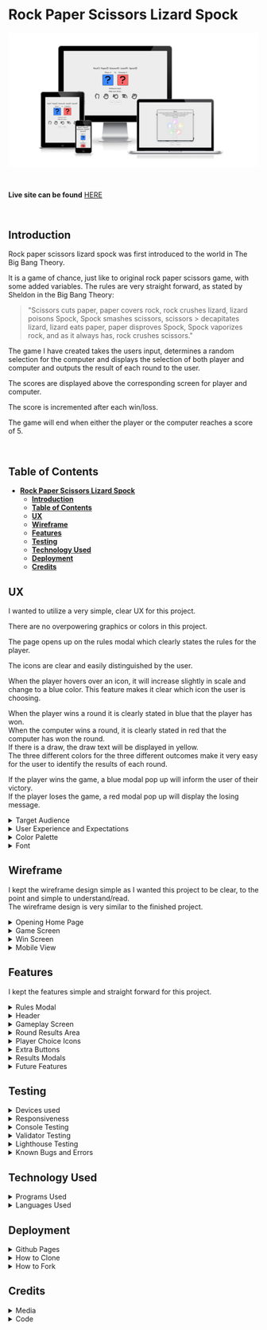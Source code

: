 # **Rock Paper Scissors Lizard Spock**  

![Am i responsive image](readme-images/responsive.webp)  

<br>

**Live site can be found** [HERE](https://james-fitz.github.io/rock-paper-scissors-lizard-spock/)  

<br>

## **Introduction**  

Rock paper scissors lizard spock was first introduced to the world in The Big Bang Theory. 

It is a game of chance, just like to original rock paper scissors game, with some added variables.
The rules are very straight forward, as stated by Sheldon in the Big Bang Theory:
> "Scissors cuts paper, paper covers rock, rock crushes lizard, lizard poisons Spock, Spock smashes scissors, scissors > decapitates lizard, lizard eats paper, paper disproves Spock, Spock vaporizes rock, and as it always has, rock crushes scissors."
>

The game I have created takes the users input, determines a random selection for the computer and displays the selection of both player and computer and outputs the result of each round to the user.

The scores are displayed above the corresponding screen for player and computer.

The score is incremented after each win/loss.

The game will end when either the player or the computer reaches a score of 5.  

<br>

## **Table of Contents**
- [**Rock Paper Scissors Lizard Spock**](#rock-paper-scissors-lizard-spock)
  - [**Introduction**](#introduction)
  - [**Table of Contents**](#table-of-contents)
  - [**UX**](#ux)
  - [**Wireframe**](#wireframe)
  - [**Features**](#features)
  - [**Testing**](#testing)
  - [**Technology Used**](#technology-used)
  - [**Deployment**](#deployment)
  - [**Credits**](#credits)

## **UX**  

I wanted to utilize a very simple, clear UX for this project.  

There are no overpowering graphics or colors in this project.  

The page opens up on the rules modal which clearly states the rules for the player.  

The icons are clear and easily distinguished by the user.  

When the player hovers over an icon, it will increase slightly in scale and change to a blue color. This feature makes it clear which icon the user is choosing.  

When the player wins a round it is clearly stated in blue that the player has won.  
When the computer wins a round, it is clearly stated in red that the computer has won the round.  
If there is a draw, the draw text will be displayed in yellow.  
The three different colors for the three different outcomes make it very easy for the user to identify the results of each round.  

If the player wins the game, a blue modal pop up will inform the user of their victory.  
If the player loses the game, a red modal pop up will display the losing message.  

<details><summary>Target Audience</summary>  

- Fans of the Big Bang Theory.
- Anyone that enjoys a simple game of chance.

</details>

<details><summary>User Experience and Expectations</summary>  

- Simple game to play.
- Clear instructions and rules.
- Simple design and easy navigation.
- intuative design where results and outcomes are easily identified.
- Interactive controls.
- Responsive site that adjusts depending on the users device.

</details>

<details><summary>Color Palette</summary>  

I chose very simple colors for this project to ensure the design was simple, clear and easy for the user to differentiate between 
player/computer, and win/loss.  

I chose the classic blue versus red color scheme to denote the player versus computer respectively.

The blue color has been used throughout the project to show the user choices and victory for the user.
The red color has been used throught the project to show the computer choices and the computer victory.

![Image of color palette used](readme-images/color-palette.webp)  

</details>  

<details><summary>Font</summary>  

I chose a clean, simple font to maximise readability and ensure a positive user experience.  
![Image of font used](readme-images/font.webp)    

</details>   

## **Wireframe**    

I kept the wireframe design simple as I wanted this project to be clear, to the point and simple to understand/read.  
The wireframe design is very similar to the finished project.  

<details><summary>Opening Home Page</summary>  

- Opening home page  
![Image of wireframe homepage](readme-images/wireframe-homepage.webp)  

</details>  

<details><summary>Game Screen</summary>  

- Game Screen  
![Image of wireframe game screen](readme-images/wireframe-game-screen.webp)  

</details>  

<details><summary>Win Screen</summary>  

- Win screen  
![Image of wireframe win screen](readme-images/wireframe-win-screen.webp)  

</details>  

<details><summary>Mobile View</summary>  

- Mobile view  
![Image of wireframe mobile screen](readme-images/wireframe-mobile.webp)  

</details>  


## **Features**    

I kept the features simple and straight forward for this project. 

<details><summary>Rules Modal</summary>  

The rules modal is displayed as soon as the page is loaded.  
This ensures that the user will be presented with the rules immediately and will understand how the game works.  
The modal contains a small description of the game, the parameters for winning, and an image containing all the outcomes for each selection made.

![Rules image modal popup](readme-images/rules-modal.webp)  

</details>

<details><summary>Header</summary>

A simple header with icons corresponding to the relevent choices available in the game.

![Image of header](readme-images/header.webp)  

</details>

<details><summary>Gameplay Screen</summary>

This is the main gameplay area.  
The players choice icon is displayed in the blue box.  
The computers choice icon is displayed in the red box.  
The scores are displayed above the colored boxes. 

![Image of gameplay screen](readme-images/gameplay-screen.webp) 

</details>

<details><summary>Round Results Area</summary>

The function to display the result is on a 200ms delay to simulate a more realistic rock paper scissors game.  
There are four different options that can be displayed in the round results area.  

- "Waiting for input" is the default string that is displayed.
- "Computer wins the round!" is displayed when the computer wins a round.
- "You win the round!" is displayed when the player wins a round.
- "Draw!" is displayed when the computer and player make the same choice.

![Image of round results area](readme-images/round-results.webp)  

<br>

There is also a 150ms delay on the functions to display the icons that were chosen by the user and computer. This was done to simulate a more realistic game, rather than instantaneous choices being made and displayed.  

When the player wins, the win round message is displayed and the players score is increased by one.  
![Image of round results area when player wins](readme-images/round-win.webp)  

<br>

When the computer wins, the computer wins message is displayed and the computers score is increased by one.  
![Image of round results area when player losses](readme-images/round-loss.webp)  

<br>

When there is a draw result, the draw message is displayed and neither scores are increased.  
![Image of round results area when there is a draw](readme-images/round-draw.webp)  

<br>

</details>

<details><summary>Player Choice Icons</summary>

There are five choices that the player can make. Each icon will increase in size and change to blue when the player hovers over it.

![Image of icons for player to choose from](readme-images/icon-choice-area.webp)  

</details>

<details><summary>Extra Buttons</summary>

There are two buttons underneath the gameplay area.

- The rules button will display a modal pop up with the rules for the game.
- The reset button will reset all of the gameplay area to it's default values.

![Image of buttons at the bottom of screen](readme-images/buttons.webp)  

</details>

<details><summary>Results Modals</summary>

- This modal pop up is displayed when the user reaches five round wins and wins the game.  
![Image of win results modal](readme-images/win-modal.webp)  

<br>

- This modal pop up is displayed when the computer reaches five round wins and wins the game.  
![Image of lose results modal](readme-images/lose-modal.webp)  

</details>  

<details><summary>Future Features</summary>  

- Implementation of a landing page in a future version, which contains the rules and a start game button which navigates the user to the gameplay page.  
- Implementation of a scored tracking system that will keep track of the overall ammount of games that the player and computer have won.  

</details>  

## **Testing**  

<details><summary>Devices used</summary>  

The page was tested using the following devices:  

- Huawei Matebook Pro  
- Apple iPhone 8 plus  
- Huawei Mate 20 Pro  

No issues with responsiveness, appearance or functionality were noted on any of the devices.  

The page was tested using the following browers:  

- IOS Safari Mobile Browser  
- Android 12.0 Mobile Browser  
- Google Chrome  
- Mozilla Firefox  
  
No issues with responsiveness, appearance or functionality were noted while using any of the browsers above. 

</details>  

<details><summary>Responsiveness</summary>  

The application has been tested on multiple devices and at multiple screen width to ensure responsive design at all levels.
Media queries were used at lower screen widths to ensure the application stays responsive.
The display icon boxes were moved to a vertical stack to ensure they can still be viewed at lower screen width.

- Responsiveness of ipad mini screen  
![Image of iPad screen width](readme-images/ipad-responsive.webp)  

- Responsiveness of 320px screen width  
![Image of 320px screen width responsiveness](readme-images/320-responsive.webp)  

- iPhone 8  
![iPhone 8 responsiveness](readme-images/iphone-responsiveness.webp)  

- Huawei Mate 20 Pro
![Huawei Mate 20 Pro Responsoveness](readme-images/huawei-responsiveness.webp)  

<br>

</details>  

<details><summary>Console Testing</summary>  

No errors occur in the console while the game is being played.  
All buttons were tested and all are working as intended.  

![Gif of console testing](readme-images/console-testing.gif)  

</details>

<details><summary>Validator Testing</summary>   

HTML Validator Result    
![Image of html validator results](readme-images/html-validator.webp)  

<br> 

CSS Validator Result  
![Image of css validator results](readme-images/css-validator.webp)    

<br>

Javascript Validator Results  
![Image of javascript validator results](readme/../readme-images/js-validator.webp)  

</details>  

<details><summary>Lighthouse Testing</summary>  

Lighthouse Result  
![Image of lighthouse test results](readme-images/lighthouse-results.webp)  

</details>  

<details><summary>Known Bugs and Errors</summary>  

<br>

There is a bug that occurs when the user clicks a selection rapidly at the end of the game.  
If either the computer or the player reaches a score of 5, the game result modal will pop up to end the game, however, there is a small window between the final result and the endgame function which allows the user to click again and increase their score beyond the 5 maximum limit.  
As this doesn't affect normal gameplay and only occurs when the user rapidly spams the icon selection at the end of the game, I have chosed to leave this bug in the game.  

<br>

![Gif displaying scoring bug](readme-images/score-bug.gif)  

<br>

</details>  

## **Technology Used**   
<details><summary>Programs Used</summary>  

- [Gitpod](https://www.gitpod.io/)
- [Github](https://github.com/)  
- Google Chrome Dev Tools  
- [Google Fonts](https://fonts.google.com/)
- [Fontawesome](https://fontawesome.com/)
- [EZGif](https://ezgif.com/video-to-gif)
- [Balsamiq](https://balsamiq.com/wireframes/?gclid=CjwKCAiA7IGcBhA8EiwAFfUDsedt1_yntzPRVIkvCMNi08x47L8fqx7EzPM2G05MqCNkcgb9mdIPPBoCQ7EQAvD_BwE)
- [Image.online-convert](https://image.online-convert.com/convert-to-webp)
- [Am I Responsive?](https://ui.dev/amiresponsive)
- Validators  
  - [HTML](https://validator.w3.org/)  
  - [CSS](https://jigsaw.w3.org/css-validator/)
  - [Javascript](https://jshint.com/)  

  

</details>  
<details><summary>Languages Used</summary>  

- HTML5
- CSS
- Javascript
  
</details>  

## **Deployment**  

<details><summary>Github Pages</summary>  

1. Navigate to the required repository on GitHub.
2. Click settings at the right hand side of the navigation bar.
3. Click "Pages" located under the "Code and automation" heading on the left hand side of the screen.
4. Select "Main Branch" as the source and click save.
5. The live link can take a few minutes to become available, and will be located at the top of the pages page.

</details>  

<details><summary>How to Clone</summary>  

1. Navigate to the required repository on GitHub.  
2. Click the "Code" button, located below the nav bar and above the file list.  
3. Select either "HTTPS", "SSH" or "Github CLI" and click the copy button.  
4. Open Git Bash.  
5. Change the location of your cloned repository.  
6. Type <code>git clone</code> and then paste the URL you copied.  
7. Press “Enter” to create your clone.  
   
<br>  

</details>  

<details><summary>How to Fork</summary>  

1. Navigate to the required repository on GitHub.
2. Click "Fork" on the top right hand corner of the page.
3. Click "Create Fork" at the bottom of the page.

</details>  

## **Credits**  

<details><summary>Media</summary>  

- Favicon image taken from [Freepik](https://www.flaticon.com/free-icon/rock-paper-scissors_6729743?term=rock%20paper%20scissors&page=1&position=15&page=1&position=15&related_id=6729743&origin=tag)  

- Rules image taken from [Big Bang Theory Wiki page](https://bigbangtheory.fandom.com/wiki/Rock,_Paper,_Scissors,_Lizard,_Spock)  

- All gameplay icons taken from [FontAwesome](https://fontawesome.com/)  

</details>  

<details><summary>Code</summary>  

- [W3Schools](https://www.w3schools.com/) - Used to learn about modals and extra features for JS functions such as arrow functions, pointer events, switch cases and timeout function delays.  

- Help with code from the tutors at Code Institute tutor support and mentor Chris Quinn.  

</details>  